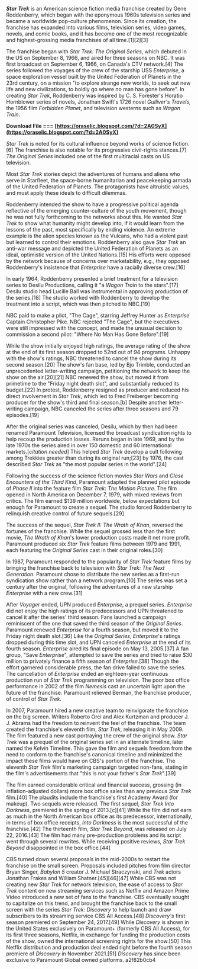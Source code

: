 
 
***Star Trek*** is an American science fiction media franchise created by Gene Roddenberry, which began with the eponymous 1960s television series and became a worldwide pop-culture phenomenon. Since its creation, the franchise has expanded into various films, television series, video games, novels, and comic books, and it has become one of the most recognizable and highest-grossing media franchises of all time.[1][2][3]
 
The franchise began with *Star Trek: The Original Series*, which debuted in the US on September 8, 1966, and aired for three seasons on NBC. It was first broadcast on September 6, 1966, on Canada's CTV network.[4] The series followed the voyages of the crew of the starship USS *Enterprise*, a space exploration vessel built by the United Federation of Planets in the 23rd century, on a mission "to explore strange new worlds, to seek out new life and new civilizations, to boldly go where no man has gone before". In creating *Star Trek*, Roddenberry was inspired by C. S. Forester's Horatio Hornblower series of novels, Jonathan Swift's 1726 novel *Gulliver's Travels*, the 1956 film *Forbidden Planet*, and television westerns such as *Wagon Train*.
 
**Download File === [https://oraselic.blogspot.com/?d=2A0SyX](https://oraselic.blogspot.com/?d=2A0SyX)**


 
*Star Trek* is noted for its cultural influence beyond works of science fiction.[6] The franchise is also notable for its progressive civil-rights stances.[7] *The Original Series* included one of the first multiracial casts on US television.
 
Most *Star Trek* stories depict the adventures of humans and aliens who serve in Starfleet, the space-borne humanitarian and peacekeeping armada of the United Federation of Planets. The protagonists have altruistic values, and must apply these ideals to difficult dilemmas.
 
Roddenberry intended the show to have a progressive political agenda reflective of the emerging counter-culture of the youth movement, though he was not fully forthcoming to the networks about this. He wanted *Star Trek* to show what humanity might develop into, if it would learn from the lessons of the past, most specifically by ending violence. An extreme example is the alien species known as the Vulcans, who had a violent past but learned to control their emotions. Roddenberry also gave *Star Trek* an anti-war message and depicted the United Federation of Planets as an ideal, optimistic version of the United Nations.[15] His efforts were opposed by the network because of concerns over marketability, e.g., they opposed Roddenberry's insistence that *Enterprise* have a racially diverse crew.[16]
 
In early 1964, Roddenberry presented a brief treatment for a television series to Desilu Productions, calling it "a *Wagon Train* to the stars".[17] Desilu studio head Lucille Ball was instrumental in approving production of the series.[18] The studio worked with Roddenberry to develop the treatment into a script, which was then pitched to NBC.[19]
 
NBC paid to make a pilot, "The Cage", starring Jeffrey Hunter as *Enterprise* Captain Christopher Pike. NBC rejected "The Cage", but the executives were still impressed with the concept, and made the unusual decision to commission a second pilot: "Where No Man Has Gone Before".[19]
 
While the show initially enjoyed high ratings, the average rating of the show at the end of its first season dropped to 52nd out of 94 programs. Unhappy with the show's ratings, NBC threatened to cancel the show during its second season.[20] The show's fan base, led by Bjo Trimble, conducted an unprecedented letter-writing campaign, petitioning the network to keep the show on the air.[20][21] NBC renewed the show, but moved it from primetime to the "Friday night death slot", and substantially reduced its budget.[22] In protest, Roddenberry resigned as producer and reduced his direct involvement in *Star Trek*, which led to Fred Freiberger becoming producer for the show's third and final season.[b] Despite another letter-writing campaign, NBC canceled the series after three seasons and 79 episodes.[19]
 
After the original series was canceled, Desilu, which by then had been renamed Paramount Television, licensed the broadcast syndication rights to help recoup the production losses. Reruns began in late 1969, and by the late 1970s the series aired in over 150 domestic and 60 international markets.[*citation needed*] This helped *Star Trek* develop a cult following among Trekkies greater than during its original run;[23] by 1976, the cast described *Star Trek* as "the most popular series in the world".[24]

Following the success of the science fiction movies *Star Wars* and *Close Encounters of the Third Kind*, Paramount adapted the planned pilot episode of *Phase II* into the feature film *Star Trek: The Motion Picture*. The film opened in North America on December 7, 1979, with mixed reviews from critics. The film earned $139 million worldwide, below expectations but enough for Paramount to create a sequel. The studio forced Roddenberry to relinquish creative control of future sequels.[29]
 
The success of the sequel, *Star Trek II: The Wrath of Khan*, reversed the fortunes of the franchise. While the sequel grossed less than the first movie, *The Wrath of Khan*'s lower production costs made it net more profit. Paramount produced six *Star Trek* feature films between 1979 and 1991, each featuring the *Original Series* cast in their original roles.[30]
 
In 1987, Paramount responded to the popularity of *Star Trek* feature films by bringing the franchise back to television with *Star Trek: The Next Generation*. Paramount chose to distribute the new series as a first-run syndication show rather than a network program.[10] The series was set a century after the original, following the adventures of a new starship *Enterprise* with a new crew.[31]
 
After *Voyager* ended, UPN produced *Enterprise*, a prequel series. *Enterprise* did not enjoy the high ratings of its predecessors and UPN threatened to cancel it after the series' third season. Fans launched a campaign reminiscent of the one that saved the third season of the *Original Series*. Paramount renewed *Enterprise* for a fourth season, but moved it to the Friday night death slot.[36] Like the *Original Series*, *Enterprise*'s ratings dropped during this time slot, and UPN canceled *Enterprise* at the end of its fourth season. *Enterprise* aired its final episode on May 13, 2005.[37] A fan group, "Save *Enterprise*", attempted to save the series and tried to raise $30 million to privately finance a fifth season of *Enterprise*.[38] Though the effort garnered considerable press, the fan drive failed to save the series. The cancellation of *Enterprise* ended an eighteen-year continuous production run of *Star Trek* programming on television. The poor box office performance in 2002 of the film *Nemesis* cast an uncertain light upon the future of the franchise. Paramount relieved Berman, the franchise producer, of control of *Star Trek*.
 
In 2007, Paramount hired a new creative team to reinvigorate the franchise on the big screen. Writers Roberto Orci and Alex Kurtzman and producer J. J. Abrams had the freedom to reinvent the feel of the franchise. The team created the franchise's eleventh film, *Star Trek*, releasing it in May 2009. The film featured a new cast portraying the crew of the original show. *Star Trek* was a prequel of the original series set in an alternate timeline, later named the *Kelvin* Timeline. This gave the film and sequels freedom from the need to conform to the franchise's canonical timeline and minimized the impact these films would have on CBS's portion of the franchise. The eleventh *Star Trek* film's marketing campaign targeted non-fans, stating in the film's advertisements that "this is not your father's *Star Trek*".[39]
 
The film earned considerable critical and financial success, grossing (in inflation-adjusted dollars) more box office sales than any previous *Star Trek* film.[40] The plaudits include the franchise's first Academy Award (for makeup). Two sequels were released. The first sequel, *Star Trek Into Darkness*, premiered in the spring of 2013.[c][41] While the film did not earn as much in the North American box office as its predecessor, internationally, in terms of box office receipts, *Into Darkness* is the most successful of the franchise.[42] The thirteenth film, *Star Trek Beyond*, was released on July 22, 2016.[43] The film had many pre-production problems and its script went through several rewrites. While receiving positive reviews, *Star Trek Beyond* disappointed in the box office.[44]
 
CBS turned down several proposals in the mid-2000s to restart the franchise on the small screen. Proposals included pitches from film director Bryan Singer, *Babylon 5* creator J. Michael Straczynski, and *Trek* actors Jonathan Frakes and William Shatner.[45][46][47] While CBS was not creating new *Star Trek* for network television, the ease of access to *Star Trek* content on new streaming services such as Netflix and Amazon Prime Video introduced a new set of fans to the franchise. CBS eventually sought to capitalize on this trend, and brought the franchise back to the small screen with the series *Star Trek: Discovery* to help launch and draw subscribers to its streaming service CBS All Access.[48] *Discovery's* first season premiered on September 24, 2017.[49] While *Discovery* is shown in the United States exclusively on Paramount+ (formerly CBS All Access), for its first three seasons, Netflix, in exchange for funding the production costs of the show, owned the international screening rights for the show.[50] This Netflix distribution and production deal ended right before the fourth season premiere of *Discovery* in November 2021.[51] *Discovery* has since been exclusive to Paramount Global owned platforms.
 a2f82b0cb4
 
